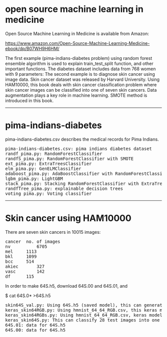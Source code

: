 # open source machine learning in medicine

Open Source Machine Learning in Medicine is available from Amazon:

https://www.amazon.com/Open-Source-Machine-Learning-Medicine-ebook/dp/B07WH9H6HM/

The first example (pima-indians-diabetes problem) using random forest ensemble algorithm is used to explain train_test_split function, and other important functions. The diabetes dataset includes data from 768 women with 9 parameters:
The second example is to diagnose skin cancer using image data. Skin cancer dataset was released by Harvard University.
Using HAM10000, this book deals with skin cancer classification problem where skin cancer images can be classified into one of seven skin cancers. Data augmentation plays a key role in machine learning. SMOTE method is introduced in this book.

------------------------------------------
# pima-indians-diabetes
pima-indians-diabetes.csv describes the medical records for Pima Indians.
<pre>
pima-indians-diabetes.csv: pima indians diabetes dataset
randf_pima.py: RandomForestClassifier
randfS_pima.py: RandomForestClassifier with SMOTE
ext_pima.py: ExtraTreesClassifier
elm_pima.py: GenELMClassifier
adaboost_pima.py: AdaBoostClassifier with RandomForestClassifier
lgbm_pima.py: LightGBM
stack_pima.py: Stacking RandomForestClassifier with ExtraTreesClassifier
randfTree_pima.py: explainable decision trees
voting_pima.py: Voting classifier
</pre>
-----------------------------------------------------------------------
# Skin cancer using HAM10000

There are seven skin cancers in 10015 images:
<pre>
cancer	no. of images
nv          6705
mel	    1113
bkl	    1099
bcc	    514
akiec	    327
vasc	    142
df	    115
</pre>

In order to make 64S.h5, download 64S.00 and 64S.01, and 

$ cat 64S.0* >64S.h5

<pre>
skin64S_val.py: Using 64S.h5 (saved model), this can generate the same result of keras_sking64RGBs.py
keras_skin64RGB.py: Using hmnist_64_64_RGB.csv, this keras model can classify given images into one of seven skin cancers.
keras_skin64RGBs.py: Using hmnist_64_64_RGB.csv, keras model with SMOTE method can classify given images into one of seven skin cancers.
keras_skin64S.py: This can classify 28 test images into one of seven skin cancers:
64S.01: data for 64S.h5
64S.00: data for 64S.h5
</pre>
